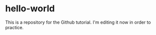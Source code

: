 # hello-world
This is a repository for the Github tutorial. I'm editing it now in order to practice.
